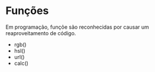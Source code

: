 # Funções

Em programação, funçõe são reconhecidas por causar um reaproveitamento de código.

* rgb()
* hsl()
* url()
* calc()